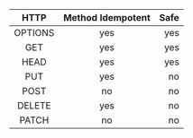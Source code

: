 

| HTTP |Method	Idempotent|Safe|
|:-----:|:-------------:| -----:|
| OPTIONS | yes | yes |
| GET | yes | yes |
| HEAD | yes | yes |
| PUT | yes | no |
| POST | no | no |
| DELETE | yes | no |
| PATCH | no | no |

